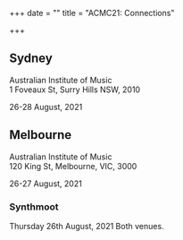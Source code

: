 +++
date = ""
title = "ACMC21: Connections"

+++
## Sydney

Australian Institute of Music  
1 Foveaux St, Surry Hills NSW, 2010

26-28 August, 2021

## Melbourne

Australian Institute of Music  
120 King St, Melbourne, VIC, 3000

26-27 August, 2021

### Synthmoot

Thursday 26th August, 2021
Both venues. 